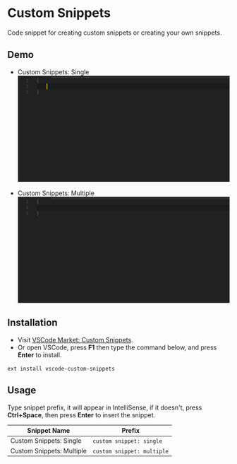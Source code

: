 # Custom Snippets

Code snippet for creating custom snippets or creating your own snippets.

## Demo

- Custom Snippets: Single
![Custom Snippets: Single](./images/demo_cs_single.gif "Custom Snippets: Single")

- Custom Snippets: Multiple
![Custom Snippets: Multiple](./images/demo_cs_multiple.gif "Custom Snippets: Multiple")

## Installation

- Visit [VSCode Market: Custom Snippets](https://marketplace.visualstudio.com/items?itemName=NgekNgok.vscode-custom-snippets).
- Or open VSCode, press **F1** then type the command below, and press **Enter** to install.
```
ext install vscode-custom-snippets
```

## Usage

Type snippet prefix, it will appear in IntelliSense, if it doesn't, press **Ctrl+Space**, then press **Enter** to insert the snippet.

Snippet Name | Prefix
--- | ---
Custom Snippets: Single | `custom snippet: single`
Custom Snippets: Multiple | `custom snippet: multiple`
